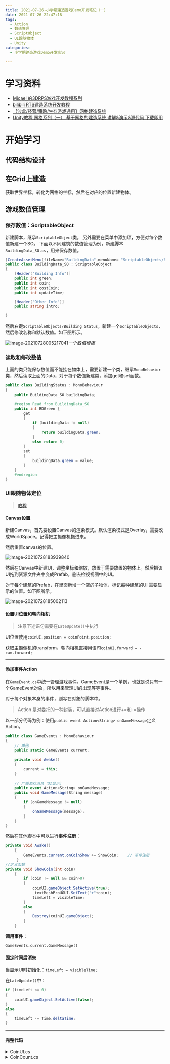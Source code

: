 ```yaml
---
title: 2021-07-26-小学期建造游戏Demo开发笔记（一）
date: 2021-07-26 22:47:18
tags:
  - Action
  - 数值管理
  - ScriptObject
  - UI跟随物体
  - Unity
categories:
  - 小学期建造游戏Demo开发笔记

---
```


# 学习资料

* [Micael 的3DRPS游戏开发教程系列](https://space.bilibili.com/370283072/channel/seriesdetail?sid=211995)
* [bilibili RTS建造系统开发教程](https://www.bilibili.com/video/BV1b5411P7NE?p=2)
* [【沙盒/经营/策略/生存游戏通用】网格建造系统](https://www.bilibili.com/video/BV1TK4y1g7Se/?spm_id_from=333.788.recommend_more_video.0)
* [Unity教程 网格系列（一） 基于网格的建造系统 讲解&演示&源代码 下载即用](https://www.bilibili.com/video/BV1Vb4y1y7F5/?spm_id_from=333.788.recommend_more_video.1)

<!-- more -->

# 开始学习

## 代码结构设计

## 在Grid上建造

获取世界坐标，转化为网格的坐标，然后在对应的位置新建物体。



## 游戏数值管理
### 保存数值：ScriptableObject

新建脚本，继承`ScriptableObject`类。
另外需要在菜单中添加项，方便对每个数值新建一个SO。
下面以不同建筑的数值管理为例，新建脚本`BuildingData_SO.cs`，用来保存数值。

```c#
[CreateAssetMenu(fileName="BuildingData",menuName= "ScriptableObjects/Building Status")]
public class BuildingData_SO : ScriptableObject
{
    [Header("Building Info")]
    public int green;
    public int coin;
    public int costCoin;
    public int updateTime;

    [Header("Other Info")]
    public string intro;

}
```
然后右键`ScriptableObjects/Building Status`，新建一个`ScriptableObjects`，然后修改名称和默认数值。如下图所示。

![image-20210728005217041](https://github.com/HQiuzi/HQiuzi.github.io/raw/hexo/images/2021-07-26-RTS建造系统开发学习笔记（一）/image-20210728005217041-16274047480671.png)_一个数值模板_

### 读取和修改数值

​	上面的类只能保存数值而不能挂在物体上，需要新建一个类，继承`MonoBehavior`类，然后读取上面的Data，对于每个数值新建类，添加get和set函数。

```c#
public class BuildingStatus : MonoBehaviour
{
    public BuildingData_SO buildingData;

    #region Read from BuildingData_SO
    public int BDGreen {
        get
        {
            if (buildingData != null)
            {
                return buildingData.green;
            }
            else return 0;
        }
        set
        {
            buildingData.green = value;
        }
    }
    #endregion
}
```

### UI跟随物体定位

> [教程](https://www.bilibili.com/video/BV1ew41197m1)

#### Canvas设置

新建Canvas，首先要设置Canvas的渲染模式。默认渲染模式是Overlay，需要改成WorldSpace。记得把主摄像机拖进来。

然后重置canvas的位置。

![image-20210728183939840](https://github.com/HQiuzi/HQiuzi.github.io/raw/hexo/images/2021-07-26-RTS建造系统开发学习笔记（一）/image-20210728183939840-16274687829251.png)

然后在Canvas中新建UI，调整坐标和缩放，放置于需要放置的物体上。然后把该UI拖到资源文件夹中变成Prefab，删去检视视图中的UI。

对于每个建筑的Prefab，在里面新增一个空的子物体，标记每种建筑的UI 需要显示的位置。如下图所示。

![image-20210728185002113](https://github.com/HQiuzi/HQiuzi.github.io/raw/hexo/images/2021-07-26-RTS建造系统开发学习笔记（一）/image-20210728185002113-16274694030602.png)



#### 设置UI位置和朝向相机

<div class="warning">

> 注意下述语句需要在`LateUpdate()`中执行

</div>

UI位置使用`coinUI.position = coinPoint.position;`

获取主摄像机的transform，朝向相机直接用语句`coinUI.forward = -cam.forward;`

------



#### 添加事件Action

在`GameEvent.cs`中统一管理游戏事件。GameEvent是一个单例，也就是说只有一个GameEvent对象，所以用来管理UI的出现等等事件。

对于每个对象本身的事件，则写在对象的脚本中。

> Action 是对委托的一种封装，可以直接对Action进行+=和-=操作

以一部分代码为例：使用`public event Action<String> onGameMessage`定义Action。

```c#
public class GameEvents : MonoBehaviour
{   
    // 单例
    public static GameEvents current;
    
    private void Awake()
    {
        current = this;
    }
    
    // 广播游戏消息（UI显示）
    public event Action<String> onGameMessage;
    public void GameMessage(String message)
    {
        if (onGameMessage != null)
        {
            onGameMessage(message);
        }    
    }
}
```

然后在其他脚本中可以进行**事件注册**：

```c#
private void Awake()
    {
        GameEvents.current.onCoinShow += ShowCoin;    // 事件注册
     }
//定义函数
private void ShowCoin(int coin)
    {
        if (coin != null && coin>0)
        {
            coinUI.gameObject.SetActive(true);
            _textMeshProUGUI.SetText("+"+coin);
            timeLeft = visibleTime;
        }
        else
        {
            Destroy(coinUI.gameObject);
        }
    }
```

**调用事件**：

`GameEvents.current.GameMessage()`



#### 固定时间后消失

当显示UI时初始化：`timeLeft = visibleTime;`

在`LateUpdate()`中：

```c#
if (timeLeft <= 0)
{
    coinUI.gameObject.SetActive(false);
}
else
{
    timeLeft -= Time.deltaTime;
}
```

------



#### 完整代码

<details>
  <summary>CoinUI.cs</summary>

  ```c#
   public class CoinUI : MonoBehaviour
{
    public GameObject coinPrefab;
    public Transform coinPoint;
    public float visibleTime;
    public bool isVisible=true;

    private TextMeshProUGUI _textMeshProUGUI;
    private float timeLeft;

    Transform coinUI;
    Transform cam;
    BuildingController currentController;

    private void Start()
    {
        currentController = GetComponent<BuildingController>();
        currentController.onCoinShow += ShowCoin;    // 事件注册
        currentController.onCoinHide += HideCoin;    // 事件注册
        coinPoint = transform.Find("CoinPoint");
    }

    void OnEnable()
    {
        cam = Camera.main.transform;
        foreach(Canvas canvas in FindObjectsOfType<Canvas>())
        {
            if(canvas.renderMode == RenderMode.WorldSpace)
            {
                coinUI = Instantiate(coinPrefab, canvas.transform).transform;
                coinUI.gameObject.SetActive(false);
                _textMeshProUGUI = coinUI.transform.Find("Text").GetComponent<TextMeshProUGUI>();

            }
        }
    }
    private void ShowCoin(int coin)
    {
        Debug.Log("收入：" + coin);
        if (coin != null && coin>0)
        {
            coinUI.gameObject.SetActive(true);
            _textMeshProUGUI.text="+"+coin;
            timeLeft = visibleTime;
        }
        else
        {
            Destroy(coinUI.gameObject);
        }
    }
    private void HideCoin()
    {
        coinUI.gameObject.SetActive(false);
    }

    void LateUpdate()
    {
        if (coinUI != null)
        {
            coinUI.position = coinPoint.position;
            coinUI.forward = cam.forward;

            if (!isVisible)
            {
                if (timeLeft <= 0)
                {
                    HideCoin();
                }
                else
                {
                    timeLeft -= Time.deltaTime;
                }
            }
            
        }
    }

}
  ```

</details>




<details>
  <summary>CoinCount.cs</summary>

~~~c#
```c#
    public class CoinCount : MonoBehaviour
{
    private TextMeshProUGUI _textMeshProUGUI;

    // Start is called before the first frame update
    void Awake()
    {
        _textMeshProUGUI = transform.GetComponentsInChildren<TextMeshProUGUI>()[0];

        // 添加事件响应
        GameEvents.current.onCoinCountChange += ChangeCoinCount;
    }

    private void ChangeCoinCount(int coin)
    {
        
        int allCoin = GameManager.getGM.Coin;
        String str = String.Format("经济值："+allCoin);
        _textMeshProUGUI.SetText(str);
        Debug.Log("剩余：" + allCoin);
    }
}
```
~~~

</details>



   





